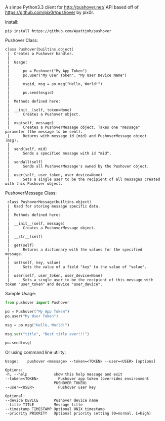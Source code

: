A simpe Python3.3 client for http://pushover.net/ API based off of https://github.com/pix0r/pushover by pix0r.

Install:

    pip install https://github.com/Wyattjoh/pushover

Pushover Class:

	class Pushover(builtins.object)
     |  Creates a Pushover handler.
     |  
     |  Usage:
     |  
     |      po = Pushover("My App Token")
     |      po.user("My User Token", "My User Device Name")
     |  
     |      msgid, msg = po.msg("Hello, World!")
     |  
     |      po.send(msgid)
     |  
     |  Methods defined here:
     |  
     |  __init__(self, token=None)
     |      Creates a Pushover object.
     |  
     |  msg(self, message)
     |      Creates a PushoverMessage object. Takes one "message" parameter (the message to be sent).
     |      Returns with message id (mid) and PushoverMessage object (msg).
     |  
     |  send(self, mid)
     |      Sends a specified message with id "mid".
     |  
     |  sendall(self)
     |      Sends all PushoverMessage's owned by the Pushover object.
     |  
     |  user(self, user_token, user_device=None)
     |      Sets a single user to be the recipient of all messages created with this Pushover object.

PushoverMessage Class:

     class PushoverMessage(builtins.object)
     |  Used for storing message specific data.
     |  
     |  Methods defined here:
     |  
     |  __init__(self, message)
     |      Creates a PushoverMessage object.
     |  
     |  __str__(self)
     |  
     |  get(self)
     |      Returns a dictionary with the values for the specified message.
     |  
     |  set(self, key, value)
     |      Sets the value of a field "key" to the value of "value".
     |  
     |  user(self, user_token, user_device=None)
     |      Sets a single user to be the recipient of this message with token "user_token" and device "user_device".

Sample Usage:

```python
from pushover import Pushover

po = Pushover("My App Token")
po.user("My User Token")

msg = po.msg("Hello, World!")

msg.set("title", "Best title ever!!!")

po.send(msg)
```

Or using command line utility:

    Usage:    pushover <message> --token=<TOKEN> --user=<USER> [options]

	Options:
	-h, --help            show this help message and exit
	--token=<TOKEN>         Pushover app token (overrides environment
	                      PUSHOVER_TOKEN)
	--user=<USER>           Pushover user key

	Optional:
	--device DEVICE       Pushover device name
	--title TITLE         Message title
	--timestamp TIMESTAMP Optional UNIX timestamp
	--priority PRIORITY   Optional priority setting (0=normal, 1=high)

